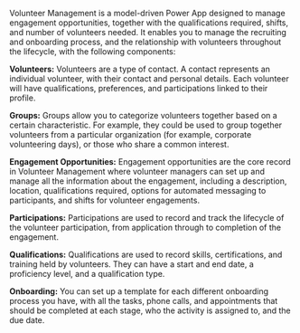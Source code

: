 Volunteer Management is a model-driven Power App designed to manage engagement opportunities, together with the qualifications required, shifts, and number of volunteers needed. It enables you to manage the recruiting and onboarding process, and the relationship with volunteers throughout the lifecycle, with the following components:

**Volunteers:** Volunteers are a type of contact. A contact represents an individual volunteer, with their contact and personal details. Each volunteer will have qualifications, preferences, and participations linked to their profile.

**Groups:** Groups allow you to categorize volunteers together based on a certain characteristic. For example, they could be used to group together volunteers from a particular organization (for example, corporate volunteering days), or those who share a common interest.

**Engagement Opportunities:** Engagement opportunities are the core record in Volunteer Management where volunteer managers can set up and manage all the information about the engagement, including a description, location, qualifications required, options for automated messaging to participants, and shifts for volunteer engagements.

**Participations:** Participations are used to record and track the lifecycle of the volunteer participation, from application through to completion of the engagement.

**Qualifications:** Qualifications are used to record skills, certifications, and training held by volunteers. They can have a start and end date, a proficiency level, and a qualification type.

**Onboarding:** You can set up a template for each different onboarding process you have, with all the tasks, phone calls, and appointments that should be completed at each stage, who the activity is assigned to, and the due date.
